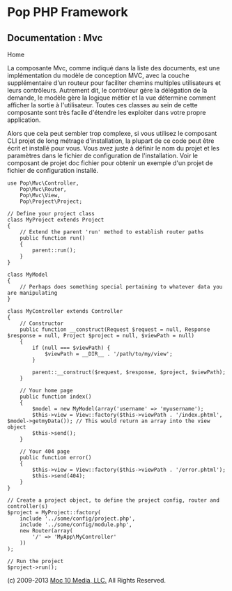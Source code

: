 Pop PHP Framework
=================

Documentation : Mvc
-------------------

Home

La composante Mvc, comme indiqué dans la liste des documents, est une
implémentation du modèle de conception MVC, avec la couche
supplémentaire d'un routeur pour faciliter chemins multiples
utilisateurs et leurs contrôleurs. Autrement dit, le contrôleur gère la
délégation de la demande, le modèle gère la logique métier et la vue
détermine comment afficher la sortie à l'utilisateur. Toutes ces classes
au sein de cette composante sont très facile d'étendre les exploiter
dans votre propre application.

Alors que cela peut sembler trop complexe, si vous utilisez le composant
CLI projet de long métrage d'installation, la plupart de ce code peut
être écrit et installé pour vous. Vous avez juste à définir le nom du
projet et les paramètres dans le fichier de configuration de
l'installation. Voir le composant de projet doc fichier pour obtenir un
exemple d'un projet de fichier de configuration installé.

    use Pop\Mvc\Controller,
        Pop\Mvc\Router,
        Pop\Mvc\View,
        Pop\Project\Project;

    // Define your project class
    class MyProject extends Project
    {
        // Extend the parent 'run' method to establish router paths
        public function run()
        {
            parent::run();
        }
    }

    class MyModel
    {
        // Perhaps does something special pertaining to whatever data you are manipulating
    }

    class MyController extends Controller
    {
        // Constructor
        public function __construct(Request $request = null, Response $response = null, Project $project = null, $viewPath = null)
        {
            if (null === $viewPath) {
                $viewPath = __DIR__ . '/path/to/my/view';
            }

            parent::__construct($request, $response, $project, $viewPath);
        }

        // Your home page
        public function index()
        {
            $model = new MyModel(array('username' => 'myusername');
            $this->view = View::factory($this->viewPath . '/index.phtml', $model->getmyData()); // This would return an array into the view object
            $this->send();
        }

        // Your 404 page
        public function error()
        {
            $this->view = View::factory($this->viewPath . '/error.phtml');
            $this->send(404);
        }
    }

    // Create a project object, to define the project config, router and controller(s)
    $project = MyProject::factory(
        include '../some/config/project.php',
        include '../some/config/module.php',
        new Router(array(
            '/' => 'MyApp\MyController'
        ))
    );

    // Run the project
    $project->run();

\(c) 2009-2013 [Moc 10 Media, LLC.](http://www.moc10media.com) All
Rights Reserved.
